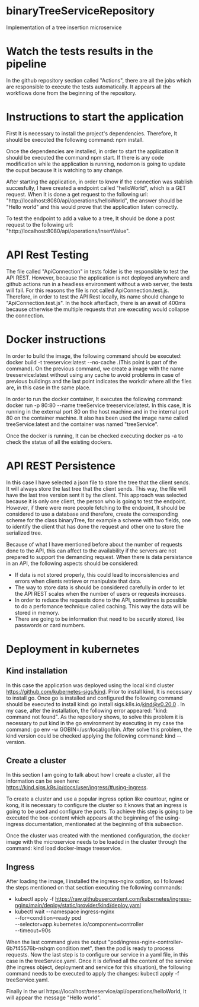 # binaryTreeServiceRepository
Implementation of a tree insertion microservice

# Watch the tests results in the pipeline
In the github repository section called "Actions", there are all the jobs which are responsible to execute the tests automatically. It appears all the workflows done from the beginning of the repository.

# Instructions to start the application
First It is necessary to install the project's dependencies. Therefore, It should be executed the following command: npm install.

Once the dependencies are installed, in order to start the application It should be executed the command npm start. If there is any code modification while the application is running, nodemon is going to update the ouput because It is watching to any change.

After starting the application, in order to know if the connection was stablish succesfully, I have created a endpoint called "helloWorld", which is a GET request. When It is done a get request to the following url: "http://localhost:8080/api/operations/helloWorld", the answer should be "Hello world" and this would prove that the application listen correctly.

To test the endpoint to add a value to a tree, It should be done a post request to the following url: "http://localhost:8080/api/operations/insertValue".

# API Rest Testing
The file called "ApiConnection" in tests folder is the responsible to test the API REST. However, because the application is not deployed anywhere and github actions run in a headless environment without a web server, the tests will fail. For this reasons the file is not called ApiConnection.test.js. Therefore, in order to test the API Rest locally, its name should change to "ApiConnection.test.js". In the hook afterEach, there is an await of 400ms because otherwise the multiple requests that  are executing would collapse the connection.

# Docker instructions
In order to build the image, the following command should be executed: docker build -t treeservice:latest --no-cache .(This point is part of the command). On the previous command, we create a image with the name treeservice:latest without using any cache to avoid problems in case of previous buildings and the last point indicates the workdir where all the files are, in this case in the same place.

In order to run the docker container, It executes the following command: docker run -p 80:80 --name treeService treeservice:latest. In this case, It is running in the external port 80 on the host machine and in the internal port 80 on the container machine. It also has been used the image name called treeService:latest and the container was named "treeService".

Once the docker is running, It can be checked executing docker ps -a to check the status of all the existing dockers.

# API REST Persistence 
In this case I have selected a json file to store the tree that the client sends. It will always store the last tree that the client sends. This way, the file will have the last tree version sent it by the client. This approach was selected because it is only one client, the person who is going to test the endpoint. However, if there were more people fetching to the endpoint, It should be considered to use a database and therefore, create the corresponding scheme for the class binaryTree, for example a scheme with two fields, one to identify the client that has done the request and other one to store the serialized tree.

Because of what I have mentioned before about the number of requests done to the API, this can affect to the availability if the servers are not prepared to support the demanding request. When there is data persistance in an API, the following aspects should be considered: 

- If data is not stored properly, this could lead to inconsistencies and errors when clients retrieve or manipulate that data.
- The way to store data is should be considered carefully in order to let the API REST scales when the number of users or requests increases.
- In order to reduce the requests done to the API, sometimes is possible to do a perfomance technique called caching. This way the data will be stored in memory. 
- There are going to be information that need to be securily stored, like passwords or card numbers.

# Deployment in kubernetes

## Kind installation

In this case the application was deployed using the local kind cluster https://github.com/kubernetes-sigs/kind. Prior to install kind, It is necessary to install go. Once go is installed and configured the following command should be executed to install kind: go install sigs.k8s.io/kind@v0.20.0 . In my case, after the installation, the following error appeared: "kind: command not found". As the repository shows, to solve this problem it is necessary to put kind in the go environment by executing in my case the command: go env -w GOBIN=/usr/local/go/bin. After solve this problem, the kind version could be checked applying the following command: kind --version.

## Create a cluster
In this section I am going to talk about how I create a cluster, all the information can be seen here: https://kind.sigs.k8s.io/docs/user/ingress/#using-ingress.

To create a cluster and use a popular ingress option like countour, nginx or kong, it is necessary to configure the cluster so it knows that an ingress is going to be used and configure the ports. To achieve this step is going to be executed the box-content which appears at the beginning of the using-ingress documentation, mentionated at the beginning of this subsection. 


Once the cluster was created with the mentioned configuration, the docker image with the microservice needs to be loaded in the cluster through the command: kind load docker-image treeservice. 

## Ingress
After loading the image, I installed the ingress-nginx option, so I followed the steps mentioned on that section executing the following commands:

- kubectl apply -f https://raw.githubusercontent.com/kubernetes/ingress-nginx/main/deploy/static/provider/kind/deploy.yaml
- kubectl wait --namespace ingress-nginx \
  --for=condition=ready pod \
  --selector=app.kubernetes.io/component=controller \
  --timeout=90s

When the last command gives the output  "pod/ingress-nginx-controller-6b7f45576b-nshqm condition met", then the pod is ready to process requests. Now the last step is to configure our service in a yaml file, in this case in the treeService.yaml. Once it is defined all the content of the service (the ingress object, deployment and service for this situation), the following command needs to be executed to apply the changes: kubectl apply -f treeService.yaml.

Finally in the url https://localhost/treeservice/api/operations/helloWorld, It will appear the message "Hello world".